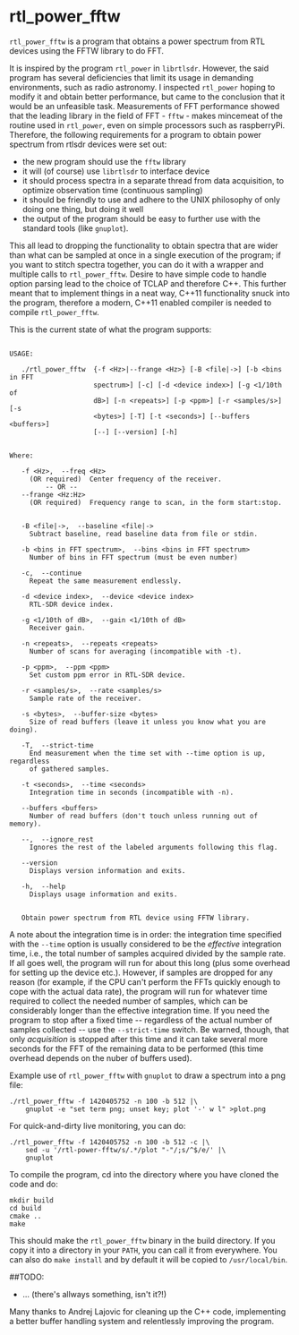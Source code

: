 # rtl\_power\_fftw

`rtl_power_fftw` is a program that obtains a power spectrum from RTL
devices using the FFTW library to do FFT.

It is inspired by the program `rtl_power` in `librtlsdr`.  However, the
said program has several deficiencies that limit its usage in
demanding environments, such as radio astronomy. I inspected
`rtl_power` hoping to modify it and obtain better performance, but
came to the conclusion that it would be an unfeasible
task. Measurements of FFT performance showed that the leading library
in the field of FFT - `fftw` - makes mincemeat of the routine used in
`rtl_power`, even on simple processors such as raspberryPi. Therefore,
the following requirements for a program to obtain power spectrum from
rtlsdr devices were set out:

  - the new program should use the `fftw` library
  - it will (of course) use `librtlsdr` to interface device
  - it should process spectra in a separate thread from data acquisition,
	to optimize observation time (continuous sampling)
  - it should be friendly to use and adhere to the UNIX philosophy of
	only doing one thing, but doing it well
  - the output of the program should be easy to further use with the 
	standard tools (like `gnuplot`).
  
This all lead to dropping the functionality to obtain spectra that are
wider than what can be sampled at once in a single execution of the
program; if you want to stitch spectra together, you can do it with a
wrapper and multiple calls to `rtl_power_fftw`. Desire to have simple
code to handle option parsing lead to the choice of TCLAP and
therefore C++. This further meant that to implement things in a neat
way, C++11 functionality snuck into the program, therefore a modern, 
C++11 enabled compiler is needed to compile `rtl_power_fftw`.

This is the current state of what the program supports:

```

USAGE: 

   ./rtl_power_fftw  {-f <Hz>|--frange <Hz>} [-B <file|->] [-b <bins in FFT
                     spectrum>] [-c] [-d <device index>] [-g <1/10th of
                     dB>] [-n <repeats>] [-p <ppm>] [-r <samples/s>] [-s
                     <bytes>] [-T] [-t <seconds>] [--buffers <buffers>]
                     [--] [--version] [-h]


Where: 

   -f <Hz>,  --freq <Hz>
     (OR required)  Center frequency of the receiver.
         -- OR --
   --frange <Hz:Hz>
     (OR required)  Frequency range to scan, in the form start:stop.


   -B <file|->,  --baseline <file|->
     Subtract baseline, read baseline data from file or stdin.

   -b <bins in FFT spectrum>,  --bins <bins in FFT spectrum>
     Number of bins in FFT spectrum (must be even number)

   -c,  --continue
     Repeat the same measurement endlessly.

   -d <device index>,  --device <device index>
     RTL-SDR device index.

   -g <1/10th of dB>,  --gain <1/10th of dB>
     Receiver gain.

   -n <repeats>,  --repeats <repeats>
     Number of scans for averaging (incompatible with -t).

   -p <ppm>,  --ppm <ppm>
     Set custom ppm error in RTL-SDR device.

   -r <samples/s>,  --rate <samples/s>
     Sample rate of the receiver.

   -s <bytes>,  --buffer-size <bytes>
     Size of read buffers (leave it unless you know what you are doing).

   -T,  --strict-time
     End measurement when the time set with --time option is up, regardless
     of gathered samples.

   -t <seconds>,  --time <seconds>
     Integration time in seconds (incompatible with -n).

   --buffers <buffers>
     Number of read buffers (don't touch unless running out of memory).

   --,  --ignore_rest
     Ignores the rest of the labeled arguments following this flag.

   --version
     Displays version information and exits.

   -h,  --help
     Displays usage information and exits.


   Obtain power spectrum from RTL device using FFTW library.

```

A note about the integration time is in order: the integration time
specified with the `--time` option is usually considered to be the
*effective* integration time, i.e., the total number of samples acquired
divided by the sample rate. If all goes well, the program will run for about
this long (plus some overhead for setting up the device etc.). However, if
samples are dropped for any reason (for example, if the CPU can't perform
the FFTs quickly enough to cope with the actual data rate), the program will
run for whatever time required to collect the needed number of samples,
which can be considerably longer than the effective integration time. If you
need the program to stop after a fixed time -- regardless of the actual
number of samples collected -- use the `--strict-time` switch. Be warned,
though, that only *acquisition* is stopped after this time and it can take
several more seconds for the FFT of the remaining data to be performed (this
time overhead depends on the nuber of buffers used).

Example use of `rtl_power_fftw` with `gnuplot` to draw a spectrum into
a png file:

    ./rtl_power_fftw -f 1420405752 -n 100 -b 512 |\
        gnuplot -e "set term png; unset key; plot '-' w l" >plot.png

For quick-and-dirty live monitoring, you can do:

    ./rtl_power_fftw -f 1420405752 -n 100 -b 512 -c |\
        sed -u '/rtl-power-fftw/s/.*/plot "-"/;s/^$/e/' |\
        gnuplot

To compile the program, cd into the directory where you have cloned the code
and do:

    mkdir build
    cd build
    cmake ..
    make

This should make the `rtl_power_fftw` binary in the build directory.
If you copy it into a directory in your `PATH`, you can call it from everywhere.
You can also do `make install` and by default it will be copied to `/usr/local/bin`.

##TODO:

  - ... (there's allways something, isn't it?!)

Many thanks to Andrej Lajovic for cleaning up the C++ code, implementing a
better buffer handling system and relentlessly improving the program.
